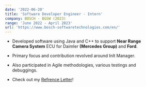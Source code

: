 ```yaml
---
date: '2022-06-20'
title: 'Software Developer Engineer - Intern'
company: BOSCH - BGSW (2023)
range: 'June 2022 - April 2023'
url: 'https://www.bosch-softwaretechnologies.com/en/'
---
```


- Developed software using Java and C++ to support **Near Range Camera System** ECU for Daimler **(Mercedes Group)** and **Ford**.

- Primary focus and contribution revolved around InIt Manager.

- Also participated in Agile methodologies, various testings and debuggings.

- Check out my [Refrence Letter](https://drive.google.com/file/d/1oLJZe4dgstcm9qaeadzd5B4UjREbDzJR/view?usp=sharing)!
